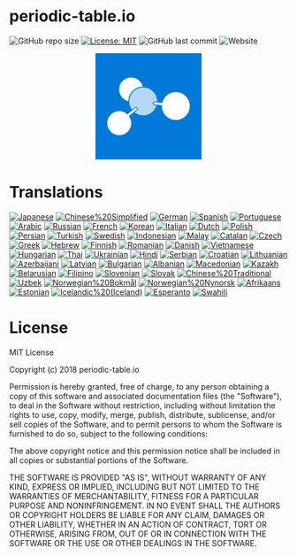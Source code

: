 # periodic-table.io

![GitHub repo size](https://img.shields.io/github/repo-size/catchspider2002/periodic-table.io)
[![License: MIT](https://img.shields.io/badge/License-MIT-blue.svg)](https://opensource.org/licenses/MIT)
![GitHub last commit](https://img.shields.io/github/last-commit/catchspider2002/periodic-table.io)
![Website](https://img.shields.io/website?up_message=online&url=https%3A%2F%2Fperiodic-table.io%2F)


<div align="center">
  <img src="android-chrome-192x192.png" alt="periodic-table.io" />
</div>

# Translations

[![Japanese](https://img.shields.io/badge/Japanese-98.6%25-green)](https://windows-uwp.oneskyapp.com/collaboration)
[![Chinese%20Simplified](https://img.shields.io/badge/Chinese%20Simplified-100.0%25-brightgreen)](https://windows-uwp.oneskyapp.com/collaboration)
[![German](https://img.shields.io/badge/German-99.4%25-green)](https://windows-uwp.oneskyapp.com/collaboration)
[![Spanish](https://img.shields.io/badge/Spanish-99.4%25-green)](https://windows-uwp.oneskyapp.com/collaboration)
[![Portuguese](https://img.shields.io/badge/Portuguese-99.4%25-green)](https://windows-uwp.oneskyapp.com/collaboration)
[![Arabic](https://img.shields.io/badge/Arabic-99.2%25-green)](https://windows-uwp.oneskyapp.com/collaboration)
[![Russian](https://img.shields.io/badge/Russian-99.4%25-green)](https://windows-uwp.oneskyapp.com/collaboration)
[![French](https://img.shields.io/badge/French-99.4%25-green)](https://windows-uwp.oneskyapp.com/collaboration)
[![Korean](https://img.shields.io/badge/Korean-99.4%25-green)](https://windows-uwp.oneskyapp.com/collaboration)
[![Italian](https://img.shields.io/badge/Italian-99.4%25-green)](https://windows-uwp.oneskyapp.com/collaboration)
[![Dutch](https://img.shields.io/badge/Dutch-98.9%25-green)](https://windows-uwp.oneskyapp.com/collaboration)
[![Polish](https://img.shields.io/badge/Polish-94.1%25-green)](https://windows-uwp.oneskyapp.com/collaboration)
[![Persian](https://img.shields.io/badge/Persian-99.4%25-green)](https://windows-uwp.oneskyapp.com/collaboration)
[![Turkish](https://img.shields.io/badge/Turkish-98.9%25-green)](https://windows-uwp.oneskyapp.com/collaboration)
[![Swedish](https://img.shields.io/badge/Swedish-87.3%25-green)](https://windows-uwp.oneskyapp.com/collaboration)
[![Indonesian](https://img.shields.io/badge/Indonesian-99.2%25-green)](https://windows-uwp.oneskyapp.com/collaboration)
[![Malay](https://img.shields.io/badge/Malay-71.5%25-yellow)](https://windows-uwp.oneskyapp.com/collaboration)
[![Catalan](https://img.shields.io/badge/Catalan-99.2%25-green)](https://windows-uwp.oneskyapp.com/collaboration)
[![Czech](https://img.shields.io/badge/Czech-98.9%25-green)](https://windows-uwp.oneskyapp.com/collaboration)
[![Greek](https://img.shields.io/badge/Greek-78.6%25-yellow)](https://windows-uwp.oneskyapp.com/collaboration)
[![Hebrew](https://img.shields.io/badge/Hebrew-94.6%25-green)](https://windows-uwp.oneskyapp.com/collaboration)
[![Finnish](https://img.shields.io/badge/Finnish-97.7%25-green)](https://windows-uwp.oneskyapp.com/collaboration)
[![Romanian](https://img.shields.io/badge/Romanian-99.2%25-green)](https://windows-uwp.oneskyapp.com/collaboration)
[![Danish](https://img.shields.io/badge/Danish-80.6%25-green)](https://windows-uwp.oneskyapp.com/collaboration)
[![Vietnamese](https://img.shields.io/badge/Vietnamese-99.4%25-green)](https://windows-uwp.oneskyapp.com/collaboration)
[![Hungarian](https://img.shields.io/badge/Hungarian-99.2%25-green)](https://windows-uwp.oneskyapp.com/collaboration)
[![Thai](https://img.shields.io/badge/Thai-98.6%25-green)](https://windows-uwp.oneskyapp.com/collaboration)
[![Ukrainian](https://img.shields.io/badge/Ukrainian-96.3%25-green)](https://windows-uwp.oneskyapp.com/collaboration)
[![Hindi](https://img.shields.io/badge/Hindi-84.2%25-green)](https://windows-uwp.oneskyapp.com/collaboration)
[![Serbian](https://img.shields.io/badge/Serbian-97.5%25-green)](https://windows-uwp.oneskyapp.com/collaboration)
[![Croatian](https://img.shields.io/badge/Croatian-100.0%25-brightgreen)](https://windows-uwp.oneskyapp.com/collaboration)
[![Lithuanian](https://img.shields.io/badge/Lithuanian-67.3%25-yellow)](https://windows-uwp.oneskyapp.com/collaboration)
[![Azerbaijani](https://img.shields.io/badge/Azerbaijani-58.3%25-orange)](https://windows-uwp.oneskyapp.com/collaboration)
[![Latvian](https://img.shields.io/badge/Latvian-67.0%25-yellow)](https://windows-uwp.oneskyapp.com/collaboration)
[![Bulgarian](https://img.shields.io/badge/Bulgarian-98.9%25-green)](https://windows-uwp.oneskyapp.com/collaboration)
[![Albanian](https://img.shields.io/badge/Albanian-68.5%25-yellow)](https://windows-uwp.oneskyapp.com/collaboration)
[![Macedonian](https://img.shields.io/badge/Macedonian-63.4%25-orange)](https://windows-uwp.oneskyapp.com/collaboration)
[![Kazakh](https://img.shields.io/badge/Kazakh-69.6%25-yellow)](https://windows-uwp.oneskyapp.com/collaboration)
[![Belarusian](https://img.shields.io/badge/Belarusian-69.0%25-yellow)](https://windows-uwp.oneskyapp.com/collaboration)
[![Filipino](https://img.shields.io/badge/Filipino-74.4%25-yellow)](https://windows-uwp.oneskyapp.com/collaboration)
[![Slovenian](https://img.shields.io/badge/Slovenian-85.1%25-green)](https://windows-uwp.oneskyapp.com/collaboration)
[![Slovak](https://img.shields.io/badge/Slovak-97.7%25-green)](https://windows-uwp.oneskyapp.com/collaboration)
[![Chinese%20Traditional](https://img.shields.io/badge/Chinese%20Traditional-88.7%25-green)](https://windows-uwp.oneskyapp.com/collaboration)
[![Uzbek](https://img.shields.io/badge/Uzbek-59.2%25-orange)](https://windows-uwp.oneskyapp.com/collaboration)
[![Norwegian%20Bokmål](https://img.shields.io/badge/Norwegian%20Bokmål-95.2%25-green)](https://windows-uwp.oneskyapp.com/collaboration)
[![Norwegian%20Nynorsk](https://img.shields.io/badge/Norwegian%20Nynorsk-73.2%25-yellow)](https://windows-uwp.oneskyapp.com/collaboration)
[![Afrikaans](https://img.shields.io/badge/Afrikaans-0.0%25-red)](https://windows-uwp.oneskyapp.com/collaboration)
[![Estonian](https://img.shields.io/badge/Estonian-63.4%25-orange)](https://windows-uwp.oneskyapp.com/collaboration)
[![Icelandic%20(Iceland)](https://img.shields.io/badge/Icelandic%20(Iceland)-0.0%25-red)](https://windows-uwp.oneskyapp.com/collaboration)
[![Esperanto](https://img.shields.io/badge/Esperanto-0.0%25-red)](https://windows-uwp.oneskyapp.com/collaboration)
[![Swahili](https://img.shields.io/badge/Swahili-0.0%25-red)](https://windows-uwp.oneskyapp.com/collaboration)



# License

MIT License

Copyright (c) 2018 periodic-table.io

Permission is hereby granted, free of charge, to any person obtaining a copy of this software and associated documentation files (the "Software"), to deal in the Software without restriction, including without limitation the rights to use, copy, modify, merge, publish, distribute, sublicense, and/or sell copies of the Software, and to permit persons to whom the Software is furnished to do so, subject to the following conditions:

The above copyright notice and this permission notice shall be included in all copies or substantial portions of the Software.

THE SOFTWARE IS PROVIDED "AS IS", WITHOUT WARRANTY OF ANY KIND, EXPRESS OR IMPLIED, INCLUDING BUT NOT LIMITED TO THE WARRANTIES OF MERCHANTABILITY, FITNESS FOR A PARTICULAR PURPOSE AND NONINFRINGEMENT. IN NO EVENT SHALL THE AUTHORS OR COPYRIGHT HOLDERS BE LIABLE FOR ANY CLAIM, DAMAGES OR OTHER LIABILITY, WHETHER IN AN ACTION OF CONTRACT, TORT OR OTHERWISE, ARISING FROM, OUT OF OR IN CONNECTION WITH THE SOFTWARE OR THE USE OR OTHER DEALINGS IN THE SOFTWARE.
